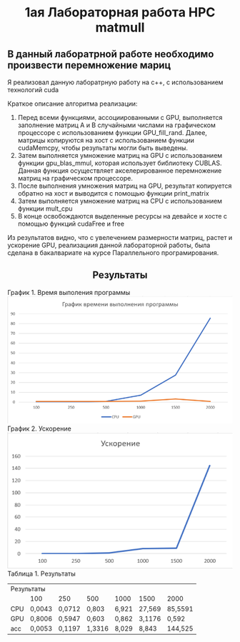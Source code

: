 <h1 align="center">1ая Лабораторная работа HPC matmull </h1>
<h2> В данный лаборатрной работе необходимо произвести перемножение мариц</h2>
<p>Я реализовал данную лаборатрную работу на c++, с использованием технологий cuda</p>
<p>Краткое описание алгоритма реализации:</p>
<ol>
	<li>Перед всеми функциями, ассоциированными с GPU, выполняется заполнение матриц А и В случайными числами на графическом процессоре с использованием функции GPU_fill_rand. Далее, матрицы копируются на хост с использованием функции cudaMemcpy, чтобы результаты могли быть выведены.</li>
	<li>Затем выполняется умножение матриц на GPU с использованием функции gpu_blas_mmul, которая использует библиотеку CUBLAS. Данная функция осуществляет акселерированное перемножение матриц на графическом процессоре.</li>
	<li>После выполнения умножения матриц на GPU, результат копируется обратно на хост и выводится с помощью функции print_matrix</li>
	<li>Затем выполняется умножение матриц на CPU с использованием функции mult_cpu</li>
	<li>В конце освобождаются выделенные ресурсы на девайсе и хосте с помощью функций cudaFree и free</li>
</ol>
<p>Из результатов видно, что с увелечением размерности матриц, растет и ускорение GPU, реализациия данной лабораторной работы, была сделана в бакалвариате на курсе Параллельного програмирования.</p>
<h2 align="center">Результаты</h2>
График 1. Время выполения программы
</br>
<img alt="График 1" src="Times.png">
График 2. Ускорение 
</br>
<img alt="График 3" src="ACC.png">
Таблица 1. Результаты
<table>
	<tbody>
		<tr>
			<td colspan="7" aling="center">Результаты</td>
		</tr>
		<tr>
			<td></td>
			<td>100</td>
			<td>250</td>
			<td>500</td>
			<td>1000</td>
			<td>1500</td>
			<td>2000</td>
		</tr>
		<tr>
			<td>CPU</td>
			<td>0,0043</td>
			<td>0,0712</td>
			<td>0,803</td>
			<td>6,921</td>
			<td>27,569</td>
			<td>85,5591</td>
		</tr>
		<tr>
			<td>GPU</td>
			<td>0,8006</td>
			<td>0,5947</td>
			<td>0,603</td>
			<td>0,862</td>
			<td>3,1176</td>
			<td>0,592</td>
		</tr>
		<tr>
			<td>acc</td>
			<td>0,0053</td>
			<td>0,1197</td>
			<td>1,3316</td>
			<td>8,029</td>
			<td>8,843</td>
			<td>144,525</td>
		</tr>
	</tbody>
</table>

